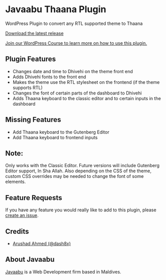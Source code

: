 # Javaabu Thaana Plugin
WordPress Plugin to convert any RTL supported theme to Thaana

[Download the latest release](https://github.com/Javaabu/javaabu-thaana-plugin/releases/latest)

[Join our WordPress Course to learn more on how to use this plugin.](https://javaabu.edu.mv/register/wordpress)


## Plugin Features

- Changes date and time to Dhivehi on the theme front end
- Adds Dhivehi fonts to the front end
- Makes the theme use the RTL stylesheet on the frontend (if the theme supports RTL)
- Changes the font of certain parts of the dashboard to Dhivehi
- Adds Thaana keyboard to the classic editor and to certain inputs in the dashboard

## Missing Features

- Add Thaana keyboard to the Gutenberg Editor
- Add Thaana keyboard to frontend inputs

## Note:
Only works with the Classic Editor. Future versions will include Gutenberg Editor support, In Sha Allah.
Also depending on the CSS of the theme, custom CSS overrides may be needed to change the font of some elements.

## Feature Requests
If you have any feature you would really like to add to this plugin, please [create an issue](https://github.com/Javaabu/javaabu-thaana-plugin/issues).

## Credits

- [Arushad Ahmed (@dash8x)](http://arushad.org)

## About Javaabu

[Javaabu](http://javaabu.com) is a Web Development firm based in Maldives.
